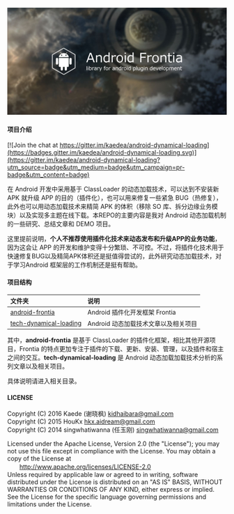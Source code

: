 
![android-dynamical-loading](android-frontia/doc/banner_frontia.jpg "android-dynamical-loading")

#### 项目介绍

[![Join the chat at https://gitter.im/kaedea/android-dynamical-loading](https://badges.gitter.im/kaedea/android-dynamical-loading.svg)](https://gitter.im/kaedea/android-dynamical-loading?utm_source=badge&utm_medium=badge&utm_campaign=pr-badge&utm_content=badge)

在 Android 开发中采用基于 ClassLoader 的动态加载技术，可以达到不安装新 APK 就升级 APP 的目的（插件化），也可以用来修复一些紧急 BUG（热修复），此外也可以用动态加载技术来精简 APK 的体积（移除 SO 库、拆分边缘业务模块）以及实现多主题在线下载。本REPO的主要内容是我对 Android 动态加载机制的一些研究、总结文章和 DEMO 项目。

这里提前说明，**个人不推荐使用插件化技术来动态发布和升级APP的业务功能**，因为这会让 APP 的开发和维护变得十分繁琐、不可控。不过，将插件化技术用于快速修复BUG以及精简APK体积还是挺值得尝试的，此外研究动态加载技术，对于学习Android 框架层的工作机制还是挺有帮助。

#### 项目结构
| 文件夹        |     说明     |
| :----------- | :-----------|
|[android-frontia](android-frontia/) | Android 插件化开发框架 Frontia |
|[tech-dynamical-loading](/tech-dynamical-loading) | Android 动态加载技术文章以及相关项目 |

其中，**android-frontia** 是基于 ClassLoader 的插件化框架，相比其他开源项目，Frontia 的特点更加专注于插件的下载、更新、安装、管理，以及插件和宿主之间的交互。**tech-dynamical-loading** 是 Android 动态加载加载技术分析的系列文章以及相关项目。

具体说明请进入相关目录。

#### LICENSE
Copyright (C) 2016 Kaede (谢晓枫) <kidhaibara@gmail.com> <br>
Copyright (C) 2015 HouKx <hkx.aidream@gmail.com> <br>
Copyright (C) 2014 singwhatiwanna (任玉刚) <singwhatiwanna@gmail.com>

Licensed under the Apache License, Version 2.0 (the "License");
you may not use this file except in compliance with the License.
You may obtain a copy of the License at  <br>
　　http://www.apache.org/licenses/LICENSE-2.0 <br>
Unless required by applicable law or agreed to in writing, software
distributed under the License is distributed on an "AS IS" BASIS,
WITHOUT WARRANTIES OR CONDITIONS OF ANY KIND, either express or implied.
See the License for the specific language governing permissions and
limitations under the License.
